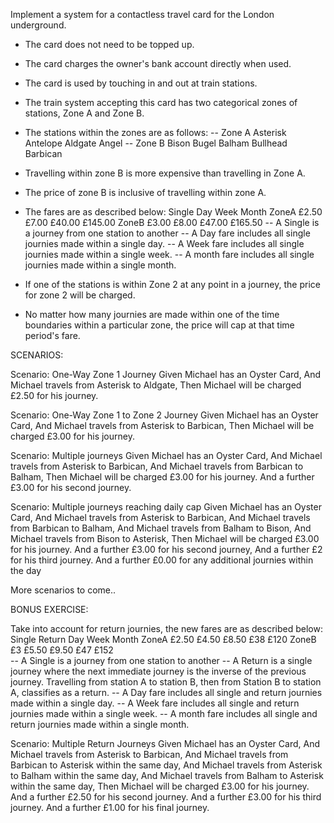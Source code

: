 Implement a system for a contactless travel card for the London underground.

* The card does not need to be topped up.
* The card charges the owner's bank account directly when used.
* The card is used by touching in and out at train stations.
* The train system accepting this card has two categorical zones of stations, Zone A and Zone B.
* The stations within the zones are as follows:
        -- Zone A
          Asterisk
          Antelope
          Aldgate
          Angel
        -- Zone B
          Bison
          Bugel
          Balham
          Bullhead
          Barbican
        
* Travelling within zone B is more expensive than travelling in Zone A.
* The price of zone B is inclusive of travelling within zone A.
* The fares are as described below:
                        Single  Day     Week    Month
                ZoneA   £2.50   £7.00   £40.00  £145.00
                ZoneB   £3.00   £8.00   £47.00  £165.50
        -- A Single is a journey from one station to another 
        -- A Day fare includes all single journies made within a single day.
        -- A Week fare includes all single journies made within a single week.
        -- A month fare includes all single journies made within a single month.

* If one of the stations is within Zone 2 at any point in a journey, the price for zone 2 will be charged.
* No matter how many journies are made within one of the time boundaries within a particular zone, the price will cap at that time period's fare.

SCENARIOS:

Scenario: One-Way Zone 1 Journey
	Given Michael has an Oyster Card,
	And Michael travels from Asterisk to Aldgate,
	Then Michael will be charged £2.50 for his journey.

Scenario: One-Way Zone 1 to Zone 2 Journey
	Given Michael has an Oyster Card,
	And Michael travels from Asterisk to Barbican,
	Then Michael will be charged £3.00 for his journey. 

Scenario: Multiple journeys
	Given Michael has an Oyster Card, 
	And Michael travels from Asterisk to Barbican, 
	And Michael travels from Barbican to Balham, 
	Then Michael will be charged £3.00 for his journey. 
	And a further £3.00 for his second journey.

Scenario: Multiple journeys reaching daily cap
	Given Michael has an Oyster Card, 
	And Michael travels from Asterisk to Barbican, 
	And Michael travels from Barbican to Balham, 
	And Michael travels from Balham to Bison, 
	And Michael travels from Bison to Asterisk,
	Then Michael will be charged £3.00 for his journey. 
	And a further £3.00 for his second journey, 
	And a further £2 for his third journey. 
	And a further £0.00 for any additional journies within the day

More scenarios to come..

BONUS EXERCISE: 

Take into account for return journies, the new fares are as described below:
                        Single  Return  Day     Week    Month
                ZoneA   £2.50   £4.50   £8.50   £38     £120
                ZoneB   £3      £5.50   £9.50   £47     £152    
        -- A Single is a journey from one station to another 
        -- A Return is a single journey where the next immediate journey is the inverse of the previous journey. 
           Travelling from station A to station B, then from Station B to station A, classifies as a return.
        -- A Day fare includes all single and return journies made within a single day.
        -- A Week fare includes all single and return journies made within a single week.
        -- A month fare includes all single and return journies made within a single month.
        
        
Scenario: Multiple Return Journeys
	Given Michael has an Oyster Card, 
	And Michael travels from Asterisk to Barbican,
	And Michael travels from Barbican to Asterisk within the same day,
	And Michael travels from Asterisk to Balham within the same day,
	And Michael travels from Balham to Asterisk within the same day,
	Then Michael will be charged £3.00 for his journey.
	And a further £2.50 for his second journey.
	And a further £3.00 for his third journey.
	And a further £1.00 for his final journey.
